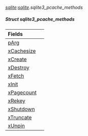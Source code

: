 _[sqlite](../../modules/sqlite/sqlite-module.md):[sqlite](../../modules/sqlite/sqlite-module.md).sqlite3\_pcache\_methods_
##### Struct sqlite3\_pcache\_methods

| Fields | |
|:---|:---|
| [pArg](sqlite-sqlite3_pcache_methods-parg.md) |  |
| [xCachesize](sqlite-sqlite3_pcache_methods-xcachesize.md) |  |
| [xCreate](sqlite-sqlite3_pcache_methods-xcreate.md) |  |
| [xDestroy](sqlite-sqlite3_pcache_methods-xdestroy.md) |  |
| [xFetch](sqlite-sqlite3_pcache_methods-xfetch.md) |  |
| [xInit](sqlite-sqlite3_pcache_methods-xinit.md) |  |
| [xPagecount](sqlite-sqlite3_pcache_methods-xpagecount.md) |  |
| [xRekey](sqlite-sqlite3_pcache_methods-xrekey.md) |  |
| [xShutdown](sqlite-sqlite3_pcache_methods-xshutdown.md) |  |
| [xTruncate](sqlite-sqlite3_pcache_methods-xtruncate.md) |  |
| [xUnpin](sqlite-sqlite3_pcache_methods-xunpin.md) |  |
